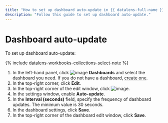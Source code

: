```yaml
---
title: "How to set up dashboard auto-update in {{ datalens-full-name }}"
description: "Follow this guide to set up dashboard auto-update."
---
```


# Dashboard auto-update

To set up dashboard auto-update:


{% include [datalens-workbooks-collections-select-note](../../../_includes/datalens/operations/datalens-workbooks-collections-select-note.md) %}


1. In the left-hand panel, click ![image](../../../_assets/console-icons/layout-cells-large.svg) **Dashboards** and select the dashboard you need. If you do not have a dashboard, [create one](create.md).
1. In the top-right corner, click **Edit**.
1. In the top-right corner of the edit window, click ![image](../../../_assets/console-icons/gear.svg).
1. In the settings window, enable **Auto-update**.
1. In the **Interval (seconds)** field, specify the frequency of dashboard updates. The minimum value is 30 seconds.
1. In the dashboard settings, click **Save**.
1. In the top-right corner of the dashboard edit window, click **Save**.